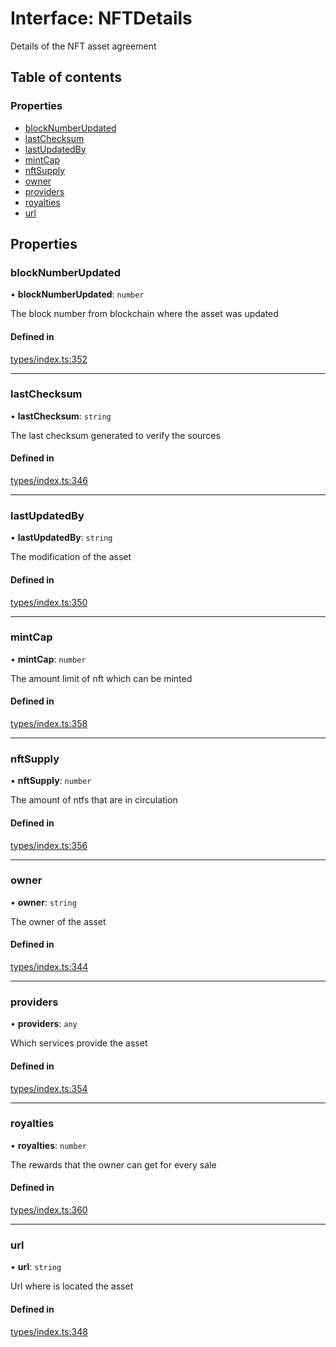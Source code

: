 # Interface: NFTDetails

Details of the NFT asset agreement

## Table of contents

### Properties

- [blockNumberUpdated](NFTDetails.md#blocknumberupdated)
- [lastChecksum](NFTDetails.md#lastchecksum)
- [lastUpdatedBy](NFTDetails.md#lastupdatedby)
- [mintCap](NFTDetails.md#mintcap)
- [nftSupply](NFTDetails.md#nftsupply)
- [owner](NFTDetails.md#owner)
- [providers](NFTDetails.md#providers)
- [royalties](NFTDetails.md#royalties)
- [url](NFTDetails.md#url)

## Properties

### blockNumberUpdated

• **blockNumberUpdated**: `number`

The block number from blockchain where the asset was updated

#### Defined in

[types/index.ts:352](https://github.com/nevermined-io/components-catalog/blob/28115b3/lib/src/types/index.ts#L352)

___

### lastChecksum

• **lastChecksum**: `string`

The last checksum generated to verify the sources

#### Defined in

[types/index.ts:346](https://github.com/nevermined-io/components-catalog/blob/28115b3/lib/src/types/index.ts#L346)

___

### lastUpdatedBy

• **lastUpdatedBy**: `string`

The modification of the asset

#### Defined in

[types/index.ts:350](https://github.com/nevermined-io/components-catalog/blob/28115b3/lib/src/types/index.ts#L350)

___

### mintCap

• **mintCap**: `number`

The amount limit of nft which can be minted

#### Defined in

[types/index.ts:358](https://github.com/nevermined-io/components-catalog/blob/28115b3/lib/src/types/index.ts#L358)

___

### nftSupply

• **nftSupply**: `number`

The amount of ntfs that are in circulation

#### Defined in

[types/index.ts:356](https://github.com/nevermined-io/components-catalog/blob/28115b3/lib/src/types/index.ts#L356)

___

### owner

• **owner**: `string`

The owner of the asset

#### Defined in

[types/index.ts:344](https://github.com/nevermined-io/components-catalog/blob/28115b3/lib/src/types/index.ts#L344)

___

### providers

• **providers**: `any`

Which services provide the asset

#### Defined in

[types/index.ts:354](https://github.com/nevermined-io/components-catalog/blob/28115b3/lib/src/types/index.ts#L354)

___

### royalties

• **royalties**: `number`

The rewards that the owner can get for every sale

#### Defined in

[types/index.ts:360](https://github.com/nevermined-io/components-catalog/blob/28115b3/lib/src/types/index.ts#L360)

___

### url

• **url**: `string`

Url where is located the asset

#### Defined in

[types/index.ts:348](https://github.com/nevermined-io/components-catalog/blob/28115b3/lib/src/types/index.ts#L348)
